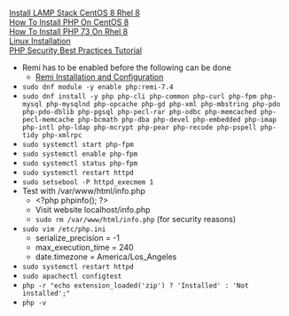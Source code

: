 [Install LAMP Stack CentOS 8 Rhel 8](https://www.linuxbabe.com/redhat/install-lamp-stack-centos-8-rhel-8)<br />
[How To Install PHP On CentOS 8](https://linuxize.com/post/how-to-install-php-on-centos-8/)<br />
[How To Install PHP 73 On Rhel 8](https://www.itzgeek.com/how-tos/linux/centos-how-tos/how-to-install-php-7-3-on-rhel-8.html)<br />
[Linux Installation](https://www.scriptcase.net/docs/en_us/v9/manual/02-scriptcase-installation/06-linux_php/)<br />
[PHP Security Best Practices Tutorial](https://www.cyberciti.biz/tips/php-security-best-practices-tutorial.html)
* Remi has to be enabled before the following can be done
  * [Remi Installation and Configuration](https://github.com/Cuates/lampcentosinstall/tree/master/system/remi)
* `sudo dnf module -y enable php:remi-7.4`
* `sudo dnf install -y php php-cli php-common php-curl php-fpm php-mysql php-mysqlnd php-opcache php-gd php-xml php-mbstring php-pdo php-pdo-dblib php-pgsql php-pecl-rar php-odbc php-memcached php-pecl-memcache php-bcmath php-dba php-devel php-embedded php-imap php-intl php-ldap php-mcrypt php-pear php-recode php-pspell php-tidy php-xmlrpc`
* `sudo systemctl start php-fpm`
* `sudo systemctl enable php-fpm`
* `sudo systemctl status php-fpm`
* `sudo systemctl restart httpd`
* `sudo setsebool -P httpd_execmem 1`
* Test with /var/www/html/info.php
  * \<?php phpinfo(); ?\>
  * Visit website localhost/info.php
  * `sudo rm /var/www/html/info.php` (for security reasons)
* `sudo vim /etc/php.ini`
  * serialize_precision = -1
  * max_execution_time = 240
  * date.timezone = America/Los_Angeles
* `sudo systemctl restart httpd`
* `sudo apachectl configtest`
* `php -r "echo extension_loaded('zip') ? 'Installed' : 'Not installed';"`
* `php -v`
